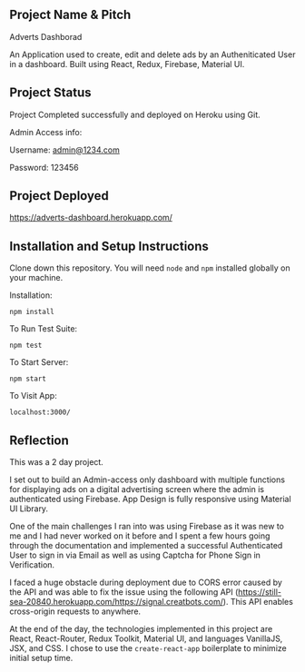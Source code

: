 ## Project Name & Pitch

Adverts Dashborad

An Application used to create, edit and delete ads by an Autheniticated User in a dashboard. Built using React, Redux, Firebase, Material UI.

## Project Status

Project Completed successfully and deployed on Heroku using Git.

Admin Access info:

Username: admin@1234.com

Password: 123456

## Project Deployed

https://adverts-dashboard.herokuapp.com/

## Installation and Setup Instructions

Clone down this repository. You will need `node` and `npm` installed globally on your machine.

Installation:

`npm install`

To Run Test Suite:

`npm test`

To Start Server:

`npm start`

To Visit App:

`localhost:3000/`

## Reflection

This was a 2 day project.

I set out to build an Admin-access only dashboard with multiple functions for displaying ads on a digital advertising screen where the admin is authenticated using Firebase. App Design is fully responsive using Material UI Library.

One of the main challenges I ran into was using Firebase as it was new to me and I had never worked on it before and I spent a few hours going through the documentation and implemented a successful Authenticated User to sign in via Email as well as using Captcha for Phone Sign in Verification.

I faced a huge obstacle during deployment due to CORS error caused by the API and was able to fix the issue using the following API (https://still-sea-20840.herokuapp.com/https://signal.creatbots.com/). This API enables cross-origin requests to anywhere.

At the end of the day, the technologies implemented in this project are React, React-Router, Redux Toolkit, Material UI, and languages VanillaJS, JSX, and CSS. I chose to use the `create-react-app` boilerplate to minimize initial setup time.
